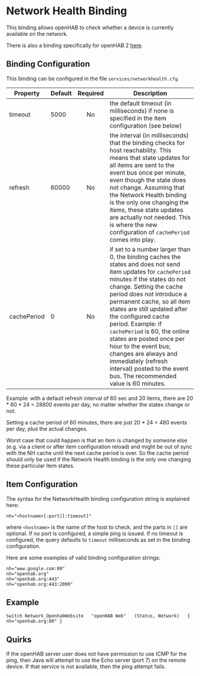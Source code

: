 # Network Health Binding

This binding allows openHAB to check whether a device is currently available on the network.

There is also a binding specifically for openHAB 2 [here](http://docs.openhab.org/addons/bindings/oh2/network/readme.html).

## Binding Configuration

This binding can be configured in the file `services/networkhealth.cfg`.

| Property | Default | Required | Description |
|----------|---------|:--------:|-------------|
| timeout  | 5000    |    No    | the default timeout (in milliseconds) if none is specified in the item configuration (see below) |
| refresh  | 60000   |    No    | the interval (in milliseconds) that the binding checks for host reachability. This means that state updates for all items are sent to the event bus once per minute, even though the state does not change.  Assuming that the Network Health binding is the only one changing the items, these state updates are actually not needed.  This is where the new configuration of `cachePeriod` comes into play. |
| cachePeriod | 0    |    No    | if set to a number larger than 0, the binding caches the states and does not send item updates for `cachePeriod` minutes if the states do not change.  Setting the cache period does not introduce a permanent cache, so all item states are still updated after the configured cache period. Example: if `cachePeriod` is 60, the online states are posted once per hour to the event bus; changes are always and immediately (refresh interval) posted to the event bus.  The recommended value is 60 minutes. |

Example: with a default refresh interval of 60 sec and 20 items, there are 20 * 60 * 24 = 28800 events per day, no matter whether the states change or not.

Setting a cache period of 60 minutes, there are just 20 * 24 = 480 events per day, plus the actual changes.

Worst case that could happen is that an item is changed by someone else (e.g. via a client or after item configuration reload) and might be out of sync with the NH cache until the next cache period is over. So the cache period should only be used if the Network Health binding is the only one changing these particular item states.

## Item Configuration

The syntax for the NetworkHealth binding configuration string is explained here:

```
nh="<hostname>[:port][:timeout]"
```

where `<hostname>` is the name of the host to check, and the parts in `[]` are optional. If no port is configured, a simple ping is issued. If no timeout is configured, the query defaults to `timeout` milliseconds as set in the binding configuration.

Here are some examples of valid binding configuration strings:

```
nh="www.google.com:80"
nh="openhab.org"
nh="openhab.org:443"
nh="openhab.org:443:2000"
```

## Example

```
Switch Network_OpenhabWebsite   "openHAB Web"   (Status, Network)   { nh="openhab.org:80" }
```

## Quirks

If the openHAB server user does not have permission to use ICMP for the ping, then Java will attempt to use the Echo server (port 7) on the remote device. If that service is not available, then the ping attempt fails.
